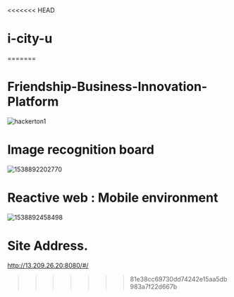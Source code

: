 <<<<<<< HEAD
# i-city-u
=======
# Friendship-Business-Innovation-Platform
![hackerton1](https://user-images.githubusercontent.com/35095311/46578759-720deb80-ca41-11e8-9d8b-be421626d2d7.png)

# Image recognition board
![1538892202770](https://user-images.githubusercontent.com/35095311/46578859-7a1a5b00-ca42-11e8-981d-84073b8ee9cc.gif)

# Reactive web : Mobile environment
![1538892458498](https://user-images.githubusercontent.com/35095311/46578894-ec8b3b00-ca42-11e8-9551-589630254437.gif)

# Site Address.
<http://13.209.26.20:8080/#/>
>>>>>>> 81e38cc69730dd74242e15aa5db983a7f22d667b

